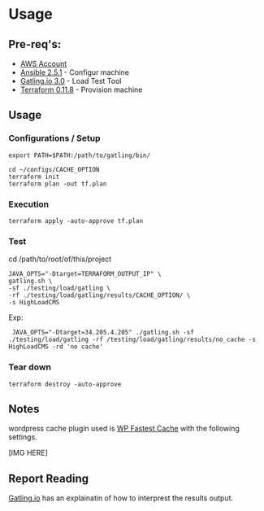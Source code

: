 # Usage

## Pre-req's:
 - [AWS Account](http://aws.amazon.com)
 - [Ansible 2.5.1](https://www.ansible.com/) - Configur machine
 - [Gatling.io 3.0](https://gatling.io/) - Load Test Tool
 - [Terraform 0.11.8](https://www.terraform.io/) - Provision machine

## Usage

### Configurations / Setup

    export PATH=$PATH:/path/to/gatling/bin/

    cd ~/configs/CACHE_OPTION
    terraform init
    terraform plan -out tf.plan

### Execution

    terraform apply -auto-approve tf.plan

### Test
cd /path/to/root/of/this/project

    JAVA_OPTS="-Dtarget=TERRAFORM_OUTPUT_IP" \
    gatling.sh \
    -sf ./testing/load/gatling \
    -rf ./testing/load/gatling/results/CACHE_OPTION/ \
    -s HighLoadCMS

Exp:

     JAVA_OPTS="-Dtarget=34.205.4.205" ./gatling.sh -sf ./testing/load/gatling -rf /testing/load/gatling/results/no_cache -s HighLoadCMS -rd 'no cache'

### Tear down

    terraform destroy -auto-approve

## Notes
wordpress cache plugin used is [WP Fastest Cache](https://wordpress.org/plugins/wp-fastest-cache/) with the following settings.

[IMG HERE]

## Report Reading
[Gatling.io](https://gatling.io/docs/current/general/reports/) has an explainatin of how to interprest the results output.